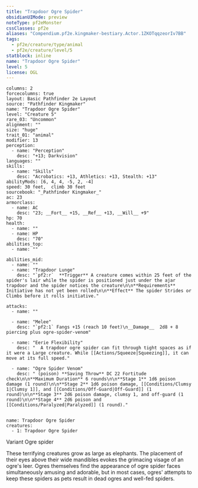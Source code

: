 ```yaml
---
title: "Trapdoor Ogre Spider"
obsidianUIMode: preview
noteType: pf2eMonster
cssClasses: pf2e
aliases: "Compendium.pf2e.kingmaker-bestiary.Actor.1ZKOTqqzeorIv7BB" 
tags:
  - pf2e/creature/type/animal
  - pf2e/creature/level/5
statblock: inline
name: "Trapdoor Ogre Spider"
level: 5
license: OGL
---
```


```statblock
columns: 2
forcecolumns: true
layout: Basic Pathfinder 2e Layout
source: "Pathfinder Kingmaker"
name: "Trapdoor Ogre Spider"
level: "Creature 5"
rare_03: "Uncommon"
alignment: ""
size: "huge"
trait_01: "animal"
modifier: 13
perception:
  - name: "Perception"
    desc: "+13; Darkvision"
languages: ""
skills:
  - name: "Skills"
    desc: "Acrobatics: +13, Athletics: +13, Stealth: +13"
abilityMods: [6, 4, 4, -5, 2, -4]
speed: 30 feet,  climb 30 feet
sourcebook: "_Pathfinder Kingmaker_"
ac: 23
armorclass:
  - name: AC
    desc: "23; __Fort__ +15, __Ref__ +13, __Will__ +9"
hp: 70
health:
  - name: ""
  - name: HP
    desc: "70"
abilities_top:
  - name: ""

abilities_mid:
  - name: ""
  - name: "Trapdoor Lunge"
    desc: "`pf2:r`  **Trigger** A creature comes within 25 feet of the spider's lair while the spider is positioned just under the ajar trapdoor and the spider notices the creature\n\n**Requirements** Initiative has not yet been rolled\n\n**Effect** The spider Strides or Climbs before it rolls initiative."

attacks:
  - name: ""

  - name: "Melee"
    desc: "`pf2:1` Fangs +15 (reach 10 feet)\n__Damage__  2d8 + 8 piercing plus ogre-spider-venom"

  - name: "Eerie Flexibility"
    desc: "  A trapdoor ogre spider can fit through tight spaces as if it were a Large creature. While [[Actions/Squeeze|Squeezing]], it can move at its full speed."

  - name: "Ogre Spider Venom"
    desc: " (poison) **Saving Throw** DC 22 Fortitude check\n\n**Maximum Duration** 6 rounds\n\n**Stage 1** 1d6 poison damage (1 round)\n\n**Stage 2** 1d6 poison damage, [[Conditions/Clumsy 1|Clumsy 1]], and [[Conditions/Off-Guard|Off-Guard]] (1 round)\n\n**Stage 3** 2d6 poison damage, clumsy 1, and off-guard (1 round)\n\n**Stage 4** 2d6 poison and [[Conditions/Paralyzed|Paralyzed]] (1 round)."
 
```

```encounter-table
name: Trapdoor Ogre Spider
creatures:
  - 1: Trapdoor Ogre Spider
```


Variant Ogre spider

These terrifying creatures grow as large as elephants. The placement of their eyes above their wide mandibles evokes the grimacing visage of an ogre's leer. Ogres themselves find the appearance of ogre spider faces simultaneously amusing and adorable, but in most cases, ogres' attempts to keep these spiders as pets result in dead ogres and well-fed spiders.
